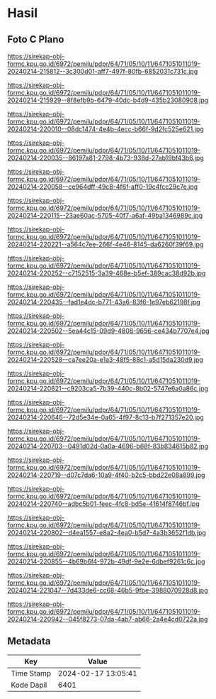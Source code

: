 # Hasil

## Foto C Plano

https://sirekap-obj-formc.kpu.go.id/6972/pemilu/pdpr/64/71/05/10/11/6471051011019-20240214-215812--3c300d01-aff7-497f-80fb-6852031c731c.jpg

https://sirekap-obj-formc.kpu.go.id/6972/pemilu/pdpr/64/71/05/10/11/6471051011019-20240214-215929--8f8efb9b-6479-40dc-b4d9-435b23080908.jpg

https://sirekap-obj-formc.kpu.go.id/6972/pemilu/pdpr/64/71/05/10/11/6471051011019-20240214-220010--08dc1474-4e4b-4ecc-b66f-9d2fc525e621.jpg

https://sirekap-obj-formc.kpu.go.id/6972/pemilu/pdpr/64/71/05/10/11/6471051011019-20240214-220035--86197a81-2798-4b73-938d-27ab19bf43b6.jpg

https://sirekap-obj-formc.kpu.go.id/6972/pemilu/pdpr/64/71/05/10/11/6471051011019-20240214-220058--ce964dff-49c8-4f6f-aff0-19c4fcc29c7e.jpg

https://sirekap-obj-formc.kpu.go.id/6972/pemilu/pdpr/64/71/05/10/11/6471051011019-20240214-220115--23ae60ac-5705-40f7-a6af-49ba1346989c.jpg

https://sirekap-obj-formc.kpu.go.id/6972/pemilu/pdpr/64/71/05/10/11/6471051011019-20240214-220221--a564c7ee-266f-4e46-8145-da6260f39f69.jpg

https://sirekap-obj-formc.kpu.go.id/6972/pemilu/pdpr/64/71/05/10/11/6471051011019-20240214-220252--c7152515-3a39-468e-b5ef-389cac38d92b.jpg

https://sirekap-obj-formc.kpu.go.id/6972/pemilu/pdpr/64/71/05/10/11/6471051011019-20240214-220435--fad1e4dc-b771-43a6-83f6-1e97eb62198f.jpg

https://sirekap-obj-formc.kpu.go.id/6972/pemilu/pdpr/64/71/05/10/11/6471051011019-20240214-220502--5ea44c15-09d9-4808-9656-ce434b7707e4.jpg

https://sirekap-obj-formc.kpu.go.id/6972/pemilu/pdpr/64/71/05/10/11/6471051011019-20240214-220528--ca7ee20a-e1a3-48f5-88c1-a5d15da230d9.jpg

https://sirekap-obj-formc.kpu.go.id/6972/pemilu/pdpr/64/71/05/10/11/6471051011019-20240214-220621--c9203ca5-7b39-440c-8b02-5747e6a0a86c.jpg

https://sirekap-obj-formc.kpu.go.id/6972/pemilu/pdpr/64/71/05/10/11/6471051011019-20240214-220646--72d5e34e-0a65-4f97-8c13-b7f271357e20.jpg

https://sirekap-obj-formc.kpu.go.id/6972/pemilu/pdpr/64/71/05/10/11/6471051011019-20240214-220703--0491d02d-0a0a-4696-b68f-83b834615b82.jpg

https://sirekap-obj-formc.kpu.go.id/6972/pemilu/pdpr/64/71/05/10/11/6471051011019-20240214-220719--d07c7da6-10a9-4f40-b2c5-bbd22e08a899.jpg

https://sirekap-obj-formc.kpu.go.id/6972/pemilu/pdpr/64/71/05/10/11/6471051011019-20240214-220740--adbc5b01-feec-4fc8-bd5e-41614f8746bf.jpg

https://sirekap-obj-formc.kpu.go.id/6972/pemilu/pdpr/64/71/05/10/11/6471051011019-20240214-220802--d4ea1557-e8a2-4ea0-b5d7-4a3b3652f1db.jpg

https://sirekap-obj-formc.kpu.go.id/6972/pemilu/pdpr/64/71/05/10/11/6471051011019-20240214-220855--4b69b6f4-972b-49df-9e2e-6dbef9261c6c.jpg

https://sirekap-obj-formc.kpu.go.id/6972/pemilu/pdpr/64/71/05/10/11/6471051011019-20240214-221047--7d433de6-cc68-46b5-9fbe-3988070928d8.jpg

https://sirekap-obj-formc.kpu.go.id/6972/pemilu/pdpr/64/71/05/10/11/6471051011019-20240214-220942--045f8273-07da-4ab7-ab66-2a4e4cd0722a.jpg


## Metadata

| Key        | Value               |
| ---------- | ------------------- |
| Time Stamp | 2024-02-17 13:05:41 |
| Kode Dapil | 6401                |



